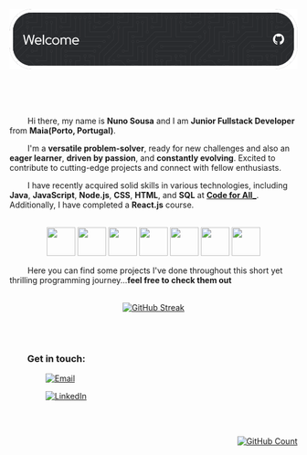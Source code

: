 <p align="center">
  <a href="./github-header-image.png">
    <img src="./github-header-image.png" alt="Header" />
  </a>
</p>
<br><br><br>


&nbsp;&nbsp;&nbsp;&nbsp;&nbsp;&nbsp;&nbsp;&nbsp;Hi there, my name is **Nuno Sousa** and I am **Junior Fullstack Developer** from **Maia(Porto, Portugal)**. 

&nbsp;&nbsp;&nbsp;&nbsp;&nbsp;&nbsp;&nbsp;&nbsp;I'm a **versatile problem-solver**, ready for new challenges and also an **eager learner**, **driven by passion**, and **constantly evolving**. Excited to contribute to cutting-edge projects and connect with fellow enthusiasts.

&nbsp;&nbsp;&nbsp;&nbsp;&nbsp;&nbsp;&nbsp;&nbsp;I have recently acquired solid skills in various technologies, including **Java**, **JavaScript**, **Node.js**, **CSS**, **HTML**, and **SQL** at **[Code for All_](https://www.linkedin.com/school/wearecodeforall/)**. Additionally, I have completed a **React.js** course.&nbsp;&nbsp;&nbsp;&nbsp;&nbsp;&nbsp;&nbsp;&nbsp;  <br><br>

<p align="center">
  <img src="https://cdn.jsdelivr.net/gh/devicons/devicon/icons/java/java-original.svg" width="50" height="50" /> <img src="https://cdn.jsdelivr.net/gh/devicons/devicon/icons/javascript/javascript-original.svg" width="50" height="50" /> <img src="https://cdn.jsdelivr.net/gh/devicons/devicon/icons/nodejs/nodejs-original.svg" width="50" height="50" /> <img src="https://cdn.jsdelivr.net/gh/devicons/devicon/icons/css3/css3-original.svg" width="50" height="50" /> <img src="https://cdn.jsdelivr.net/gh/devicons/devicon/icons/html5/html5-original.svg" width="50" height="50" /> <img src="https://cdn.jsdelivr.net/gh/devicons/devicon/icons/mysql/mysql-original.svg" width="50" height="50" /> <img src="https://cdn.jsdelivr.net/gh/devicons/devicon/icons/react/react-original.svg" width="50" height="50" /> 

</p>

&nbsp;&nbsp;&nbsp;&nbsp;&nbsp;&nbsp;&nbsp;&nbsp;Here you can find some projects I've done throughout this short yet thrilling programming journey...**feel free to check them out**<br><br>

<p align="center">
  <a href="https://git.io/streak-stats">
    <img src="https://streak-stats.demolab.com/?user=NunoSousa9&theme=graywhite" alt="GitHub Streak" />
  </a>
</p>
<br>
<br>

### &nbsp;&nbsp;&nbsp;&nbsp;&nbsp;&nbsp;&nbsp;&nbsp;Get in touch:

&nbsp;&nbsp;&nbsp;&nbsp;&nbsp;&nbsp;&nbsp;&nbsp;&nbsp;&nbsp;&nbsp;&nbsp;&nbsp;&nbsp;&nbsp;&nbsp;[![Email](https://img.shields.io/badge/Email-nnsousa9@gmail.com-red?style=flat&logo=gmail&logoColor=red)](mailto:nnsousa9@gmail.com)

&nbsp;&nbsp;&nbsp;&nbsp;&nbsp;&nbsp;&nbsp;&nbsp;&nbsp;&nbsp;&nbsp;&nbsp;&nbsp;&nbsp;&nbsp;&nbsp;[![LinkedIn](https://img.shields.io/badge/LinkedIn-in/nunosousa19-blue?style=flat&logo=linkedin&logoColor=white)](https://www.linkedin.com/in/nunosousa19/)

<br><br>
<p align="right">
  <a href="https://github.com/antonkomarev/github-profile-views-counter">
      <img src="https://komarev.com/ghpvc/?username=NunoSousa9" alt="GitHub Count" />
  </a>
</p>


